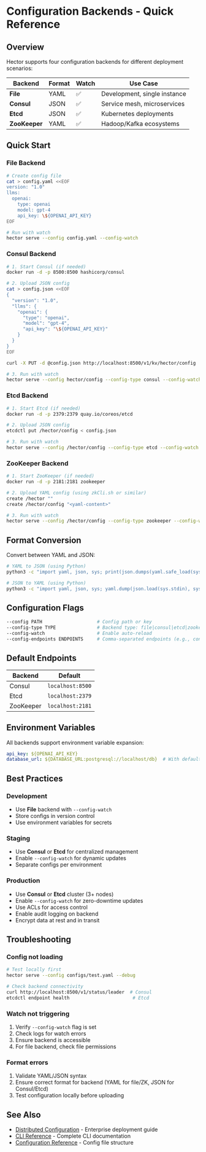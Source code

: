 # Configuration Backends - Quick Reference

## Overview

Hector supports four configuration backends for different deployment scenarios:

| Backend | Format | Watch | Use Case |
|---------|--------|-------|----------|
| **File** | YAML | ✅ | Development, single instance |
| **Consul** | JSON | ✅ | Service mesh, microservices |
| **Etcd** | JSON | ✅ | Kubernetes deployments |
| **ZooKeeper** | YAML | ✅ | Hadoop/Kafka ecosystems |

## Quick Start

### File Backend

```bash
# Create config file
cat > config.yaml <<EOF
version: "1.0"
llms:
  openai:
    type: openai
    model: gpt-4
    api_key: \${OPENAI_API_KEY}
EOF

# Run with watch
hector serve --config config.yaml --config-watch
```

### Consul Backend

```bash
# 1. Start Consul (if needed)
docker run -d -p 8500:8500 hashicorp/consul

# 2. Upload JSON config
cat > config.json <<EOF
{
  "version": "1.0",
  "llms": {
    "openai": {
      "type": "openai",
      "model": "gpt-4",
      "api_key": "\${OPENAI_API_KEY}"
    }
  }
}
EOF

curl -X PUT -d @config.json http://localhost:8500/v1/kv/hector/config

# 3. Run with watch
hector serve --config hector/config --config-type consul --config-watch
```

### Etcd Backend

```bash
# 1. Start Etcd (if needed)
docker run -d -p 2379:2379 quay.io/coreos/etcd

# 2. Upload JSON config
etcdctl put /hector/config < config.json

# 3. Run with watch
hector serve --config /hector/config --config-type etcd --config-watch
```

### ZooKeeper Backend

```bash
# 1. Start ZooKeeper (if needed)
docker run -d -p 2181:2181 zookeeper

# 2. Upload YAML config (using zkCli.sh or similar)
create /hector ""
create /hector/config "<yaml-content>"

# 3. Run with watch
hector serve --config /hector/config --config-type zookeeper --config-watch
```

## Format Conversion

Convert between YAML and JSON:

```bash
# YAML to JSON (using Python)
python3 -c "import yaml, json, sys; print(json.dumps(yaml.safe_load(sys.stdin), indent=2))" < config.yaml > config.json

# JSON to YAML (using Python)
python3 -c "import yaml, json, sys; yaml.dump(json.load(sys.stdin), sys.stdout)" < config.json > config.yaml
```

## Configuration Flags

```bash
--config PATH                    # Config path or key
--config-type TYPE               # Backend type: file|consul|etcd|zookeeper (default: file)
--config-watch                   # Enable auto-reload
--config-endpoints ENDPOINTS     # Comma-separated endpoints (e.g., consul1:8500,consul2:8500)
```

## Default Endpoints

| Backend | Default |
|---------|---------|
| Consul | `localhost:8500` |
| Etcd | `localhost:2379` |
| ZooKeeper | `localhost:2181` |

## Environment Variables

All backends support environment variable expansion:

```yaml
api_key: ${OPENAI_API_KEY}
database_url: ${DATABASE_URL:postgresql://localhost/db}  # With default value
```

## Best Practices

### Development
- Use **File** backend with `--config-watch`
- Store configs in version control
- Use environment variables for secrets

### Staging
- Use **Consul** or **Etcd** for centralized management
- Enable `--config-watch` for dynamic updates
- Separate configs per environment

### Production
- Use **Consul** or **Etcd** cluster (3+ nodes)
- Enable `--config-watch` for zero-downtime updates
- Use ACLs for access control
- Enable audit logging on backend
- Encrypt data at rest and in transit

## Troubleshooting

### Config not loading

```bash
# Test locally first
hector serve --config configs/test.yaml --debug

# Check backend connectivity
curl http://localhost:8500/v1/status/leader  # Consul
etcdctl endpoint health                       # Etcd
```

### Watch not triggering

1. Verify `--config-watch` flag is set
2. Check logs for watch errors
3. Ensure backend is accessible
4. For file backend, check file permissions

### Format errors

1. Validate YAML/JSON syntax
2. Ensure correct format for backend (YAML for file/ZK, JSON for Consul/Etcd)
3. Test configuration locally before uploading

## See Also

- [Distributed Configuration](distributed-configuration.md) - Enterprise deployment guide
- [CLI Reference](cli.md) - Complete CLI documentation  
- [Configuration Reference](configuration.md) - Config file structure

